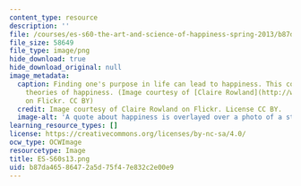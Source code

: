 ```yaml
---
content_type: resource
description: ''
file: /courses/es-s60-the-art-and-science-of-happiness-spring-2013/b87da46586472a5d75f47e832c2e00e9_ES-S60s13.png
file_size: 58649
file_type: image/png
hide_download: true
hide_download_original: null
image_metadata:
  caption: Finding one's purpose in life can lead to happiness. This course explores
    theories of happiness. (Image courtesy of [Claire Rowland](http://www.flickr.com/photos/clurr/5833335397)
    on Flickr. CC BY)
  credit: Image courtesy of Claire Rowland on Flickr. License CC BY.
  image-alt: 'A quote about happiness is overlayed over a photo of a stream. '
learning_resource_types: []
license: https://creativecommons.org/licenses/by-nc-sa/4.0/
ocw_type: OCWImage
resourcetype: Image
title: ES-S60s13.png
uid: b87da465-8647-2a5d-75f4-7e832c2e00e9
---
```

